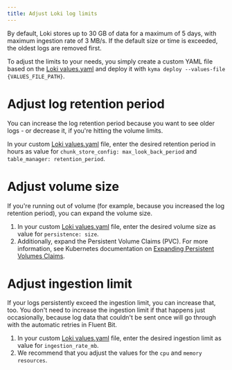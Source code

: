 ```yaml
---
title: Adjust Loki log limits
---
```


By default, Loki stores up to 30 GB of data for a maximum of 5 days, with maximum ingestion rate of 3 MB/s. If the default size or time is exceeded, the oldest logs are removed first.

To adjust the limits to your needs, you simply create a custom YAML file based on the [Loki values.yaml](https://github.com/kyma-project/kyma/blob/main/resources/logging/charts/loki/values.yaml) and deploy it with `kyma deploy --values-file {VALUES_FILE_PATH}`.

# Adjust log retention period

You can increase the log retention period because you want to see older logs - or decrease it, if you're hitting the volume limits.

In your custom [Loki values.yaml](https://github.com/kyma-project/kyma/blob/main/resources/logging/charts/loki/values.yaml) file, enter the desired retention period in hours as value for `chunk_store_config: max_look_back_period` and `table_manager: retention_period`.

# Adjust volume size

If you're running out of volume (for example, because you increased the log retention period), you can expand the volume size.

1. In your custom [Loki values.yaml](https://github.com/kyma-project/kyma/blob/main/resources/logging/charts/loki/values.yaml) file, enter the desired volume size as value for `persistence: size`.
1. Additionally, expand the Persistent Volume Claims (PVC). For more information, see Kubernetes documentation on [Expanding Persistent Volumes Claims](https://kubernetes.io/docs/concepts/storage/persistent-volumes/#expanding-persistent-volumes-claims).

# Adjust ingestion limit

If your logs persistently exceed the ingestion limit, you can increase that, too.
You don't need to increase the ingestion limit if that happens just occasionally, because log data that couldn't be sent once will go through with the automatic retries in Fluent Bit.

1. In your custom [Loki values.yaml](https://github.com/kyma-project/kyma/blob/main/resources/logging/charts/loki/values.yaml) file, enter the desired ingestion limit as value for `ingestion_rate_mb`.
1. We recommend that you adjust the values for the `cpu` and `memory` `resources`.
